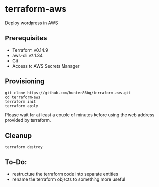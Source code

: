 # terraform-aws
Deploy wordpress in AWS


## Prerequisites
- Terraform v0.14.9
- aws-cli v2.1.34
- Git
- Access to AWS Secrets Manager

## Provisioning

```
git clone https://github.com/hunter86bg/terraform-aws.git
cd terraform-aws
terraform init
terraform apply
```
Please wait for at least a couple of minutes before using the web address provided by terraform.

## Cleanup
```
terraform destroy
```

## To-Do:
- restructure the terraform code into separate entities
- rename the terraform objects to something more useful

